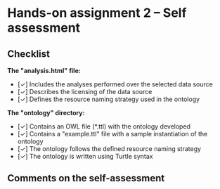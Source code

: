 # Hands-on assignment 2 – Self assessment

## Checklist

**The "analysis.html" file:**

- [✓] Includes the analyses performed over the selected data source
- [✓] Describes the licensing of the data source
- [✓] Defines the resource naming strategy used in the ontology 

**The "ontology" directory:**

- [✓] Contains an OWL file (*.ttl) with the ontology developed
- [✓] Contains a "example.ttl" file with a sample instantiation of the ontology
- [✓] The ontology follows the defined resource naming strategy
- [✓] The ontology is written using Turtle syntax

## Comments on the self-assessment

